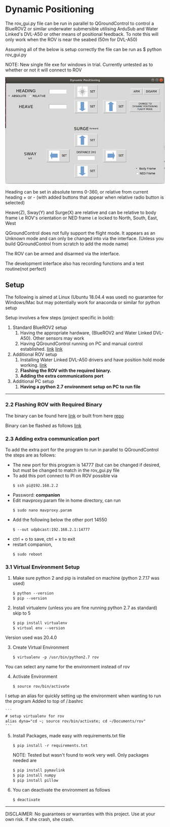# Dynamic Positioning

The rov_gui.py file can be run in parallel to QGroundControl to control a BlueROV2 or similar underwater submersible utilising ArduSub and Water Linked's DVL-A50 or other means of positional feedback. To note this will only work when the ROV is near the seabed (50m for DVL-A50)

Assuming all of the below is setup correctly the file can be run as
    $ python rov_gui.py
    
NOTE: New single file exe for windows in trial. Currently untested as to whether or not it will connect to ROV

![GUI image alt text](/gui_pics/GUI.png)

Heading can be set in absolute terms 0-360, or relative from current heading + or - (with added buttons that appear when relative radio button is selected)

Heave(Z), Sway(Y) and Surge(X) are relative and can be relative to body frame i.e ROV's orientation or NED frame i.e locked to North, South, East, West

QGroundControl does not fully support the flight mode. It appears as an Unknown mode and can only be changed into via the interface. (Unless you build QGroundControl from scratch to add the mode name)

The ROV can be armed and disarmed via the interface.

The development interface also has recording functions and a test routine(not perfect)

## Setup

The following is aimed at Linux (Ubuntu 18.04.4 was used) no guarantee for Windows/Mac but may potentially work for  anaconda or similar for python setup

Setup involves a few steps (project specific in bold):

1. Standard BlueROV2 setup
   1. Having the appropriate hardware, (BlueROV2 and Water Linked DVL-A50). Other sensors may work
   2. Having QGroundControl running on PC and manual control established. [link](https://www.ardusub.com/reference/qgc-configuration.html) [link](https://bluerobotics.com/learn/bluerov2-software-setup/)
2. Additional ROV setup
   1. Installing Water Linked DVL-A50 drivers and have position hold mode working. [link](https://github.com/bluerobotics/companion/pull/355) 
   2. **Flashing the ROV with the required binary.** 
   3. **Adding the extra communications port**
3. Additional PC setup
   1. **Having a python 2.7 environment setup on PC to run file**

___

### 2.2 Flashing ROV with Required Binary 

The binary can be found here [link](https://github.com/Ben-Bartlett/ArduSub_Dynamic_Positioning/blob/main/binary/ardusub.apj) or built from here [repo](https://github.com/Ben-Bartlett/ardupilot/tree/dvl_ben)

Binary can be flashed as follows [link](https://www.ardusub.com/developers/developers.html#flashing-via-web-interface)

### 2.3 Adding extra communication port

To add the extra port for the program to run in parallel to QGroundControl the steps are as follows:
* The new port for this program is 14777 (but can be changed if desired, but must be changed to match in the rov_gui.py file
* To add this port connect to PI on ROV possible via 
    ```
    $ ssh pi@192.168.2.2 
    ```
* Password: **companion**
* Edit mavproxy.param file in home directory, can run 
    ```
    $ sudo nano mavproxy.param
    ```
* Add the following below the other port 14550
    ```
    $ --out udpbcast:192.168.2.1:14777
    ```
* ctrl + o to save, ctrl + x to exit
* restart companion, 
    ```
    $ sudo reboot
    ```
    
### 3.1 Virtual Environment Setup

1. Make sure python 2 and pip is installed on machine (python 2.7.17 was used)
    ```
    $ python --version
    $ pip --version
    ```
2. Install virtualenv (unless you are fine running python 2.7 as standard) skip to 5
    ```
    $ pip install virtualenv
    $ virtual env --version
    ```
 Version used was 20.4.0

3. Create Virtual Environment 
    ```
    $ virtualenv -p /usr/bin/python2.7 rov
    ```
 You can select any name for the environment instead of rov

4. Activate Environment 
    ```
    $ source rov/bin/activate
    ```
 I setup an alias for quickly setting up the environment when wanting to run the program
 Added to top of /.bashrc
 
    ```
    # setup virtualenv for rov
    alias dyna="cd ~; source rov/bin/activate; cd ~/Documents/rov"
    ```
    
5. Install Packages, made easy with requirements.txt file
    ```
    $ pip install -r requirements.txt
    ```
   NOTE: Tested but wasn't found to work very well. Only packages needed are
    ```
    $ pip install pymavlink
    $ pip install numpy
    $ pip install pillow
    ```  
   
6. You can deactivate the environment as follows
    ```
    $ deactivate
    ```
___

DISCLAIMER: No guarantees or warranties with this project. Use at your own risk. If she crash, she crash.
